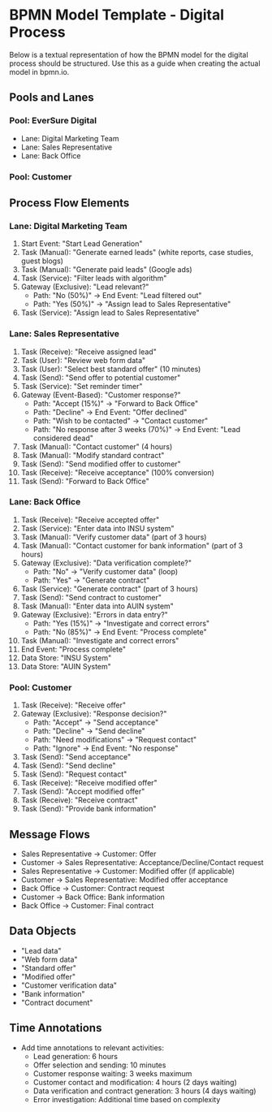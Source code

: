 # BPMN Model Template - Digital Process

Below is a textual representation of how the BPMN model for the digital process should be structured. Use this as a guide when creating the actual model in bpmn.io.

## Pools and Lanes

### Pool: EverSure Digital
- Lane: Digital Marketing Team
- Lane: Sales Representative
- Lane: Back Office

### Pool: Customer

## Process Flow Elements

### Lane: Digital Marketing Team
1. Start Event: "Start Lead Generation"
2. Task (Manual): "Generate earned leads" (white reports, case studies, guest blogs)
3. Task (Manual): "Generate paid leads" (Google ads)
4. Task (Service): "Filter leads with algorithm"
5. Gateway (Exclusive): "Lead relevant?"
   - Path: "No (50%)" → End Event: "Lead filtered out"
   - Path: "Yes (50%)" → "Assign lead to Sales Representative"
6. Task (Service): "Assign lead to Sales Representative"

### Lane: Sales Representative
1. Task (Receive): "Receive assigned lead"
2. Task (User): "Review web form data"
3. Task (User): "Select best standard offer" (10 minutes)
4. Task (Send): "Send offer to potential customer"
5. Task (Service): "Set reminder timer"
6. Gateway (Event-Based): "Customer response?"
   - Path: "Accept (15%)" → "Forward to Back Office"
   - Path: "Decline" → End Event: "Offer declined"
   - Path: "Wish to be contacted" → "Contact customer"
   - Path: "No response after 3 weeks (70%)" → End Event: "Lead considered dead"
7. Task (Manual): "Contact customer" (4 hours)
8. Task (Manual): "Modify standard contract"
9. Task (Send): "Send modified offer to customer"
10. Task (Receive): "Receive acceptance" (100% conversion)
11. Task (Send): "Forward to Back Office"

### Lane: Back Office
1. Task (Receive): "Receive accepted offer"
2. Task (Service): "Enter data into INSU system"
3. Task (Manual): "Verify customer data" (part of 3 hours)
4. Task (Manual): "Contact customer for bank information" (part of 3 hours)
5. Gateway (Exclusive): "Data verification complete?"
   - Path: "No" → "Verify customer data" (loop)
   - Path: "Yes" → "Generate contract"
6. Task (Service): "Generate contract" (part of 3 hours)
7. Task (Send): "Send contract to customer"
8. Task (Manual): "Enter data into AUIN system"
9. Gateway (Exclusive): "Errors in data entry?"
   - Path: "Yes (15%)" → "Investigate and correct errors"
   - Path: "No (85%)" → End Event: "Process complete"
10. Task (Manual): "Investigate and correct errors"
11. End Event: "Process complete"
12. Data Store: "INSU System"
13. Data Store: "AUIN System"

### Pool: Customer
1. Task (Receive): "Receive offer"
2. Gateway (Exclusive): "Response decision?"
   - Path: "Accept" → "Send acceptance"
   - Path: "Decline" → "Send decline"
   - Path: "Need modifications" → "Request contact"
   - Path: "Ignore" → End Event: "No response"
3. Task (Send): "Send acceptance"
4. Task (Send): "Send decline"
5. Task (Send): "Request contact"
6. Task (Receive): "Receive modified offer"
7. Task (Send): "Accept modified offer"
8. Task (Receive): "Receive contract"
9. Task (Send): "Provide bank information"

## Message Flows
- Sales Representative → Customer: Offer
- Customer → Sales Representative: Acceptance/Decline/Contact request
- Sales Representative → Customer: Modified offer (if applicable)
- Customer → Sales Representative: Modified offer acceptance
- Back Office → Customer: Contract request
- Customer → Back Office: Bank information
- Back Office → Customer: Final contract

## Data Objects
- "Lead data"
- "Web form data"
- "Standard offer"
- "Modified offer"
- "Customer verification data"
- "Bank information"
- "Contract document"

## Time Annotations
- Add time annotations to relevant activities:
  - Lead generation: 6 hours
  - Offer selection and sending: 10 minutes
  - Customer response waiting: 3 weeks maximum
  - Customer contact and modification: 4 hours (2 days waiting)
  - Data verification and contract generation: 3 hours (4 days waiting)
  - Error investigation: Additional time based on complexity
